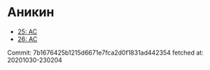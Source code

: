 # Аникин
- [25: AC](25.md)
- [26: AC](26.md)

Commit: 7b1676425b1215d6671e7fca2d0f1831ad442354
 fetched at: 20201030-230204
